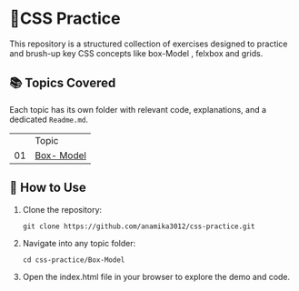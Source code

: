 #  🎨CSS Practice
This repository is a structured collection of  exercises designed to practice and brush-up key CSS concepts like box-Model , felxbox and grids.

## 📚 Topics Covered
Each topic has its own folder with relevant code, explanations, and a dedicated ``` Readme.md ```.

<table>
  <th> 
    <td> Topic </td>
</th>
  <tr> 
    <td>01</td>
    <td> <a href="Box-Model" >Box- Model </a></td>
  </tr>
</table>

## 🚀 How to Use
  1. Clone the repository:
     
         git clone https://github.com/anamika3012/css-practice.git
  2.  Navigate into any topic folder:

          cd css-practice/Box-Model
  3. Open the index.html file in your browser to explore the demo and code.
